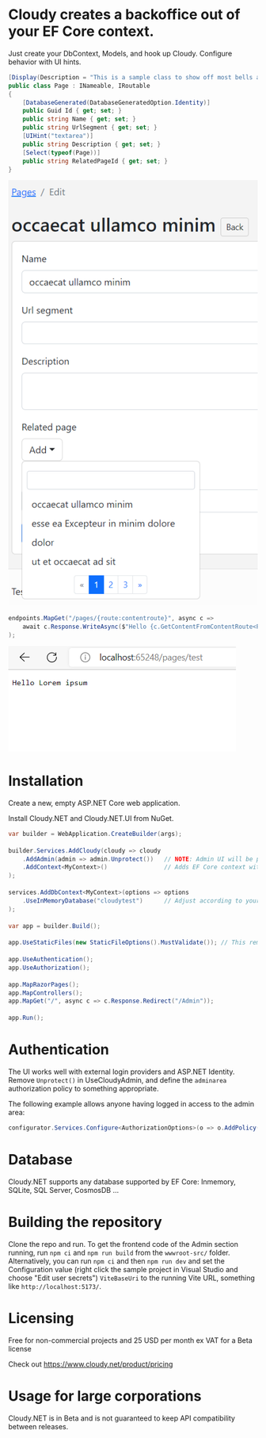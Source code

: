 # Cloudy creates a backoffice out of your EF Core context.

Just create your DbContext, Models, and hook up Cloudy. Configure behavior with UI hints.

```C#
[Display(Description = "This is a sample class to show off most bells and whistles of the toolkit.")]
public class Page : INameable, IRoutable
{
    [DatabaseGenerated(DatabaseGeneratedOption.Identity)]
    public Guid Id { get; set; }
    public string Name { get; set; }
    public string UrlSegment { get; set; }
    [UIHint("textarea")]
    public string Description { get; set; }
    [Select(typeof(Page))]
    public string RelatedPageId { get; set; }
}
```

![Screenshot of how Cloudy scaffolds previously mentioned model, showing URL segment that will be used for routing](readme-images/create-new.png?raw=true)

```C#
endpoints.MapGet("/pages/{route:contentroute}", async c => 
    await c.Response.WriteAsync($"Hello {c.GetContentFromContentRoute<Page>().Name}")
);
```

![Screenshot of a browser routing a request to previously mentioned route](readme-images/routing.png?raw=true)


# Installation

Create a new, empty ASP.NET Core web application.

Install Cloudy.NET and Cloudy.NET.UI from NuGet.

```C#
var builder = WebApplication.CreateBuilder(args);

builder.Services.AddCloudy(cloudy => cloudy
    .AddAdmin(admin => admin.Unprotect())   // NOTE: Admin UI will be publicly available!
    .AddContext<MyContext>()                // Adds EF Core context with your content types
);

services.AddDbContext<MyContext>(options => options
    .UseInMemoryDatabase("cloudytest")      // Adjust according to your needs.
);

var app = builder.Build();

app.UseStaticFiles(new StaticFileOptions().MustValidate()); // This removes the need for manually clearing browser cache when updating frontend assets

app.UseAuthentication();
app.UseAuthorization();

app.MapRazorPages();
app.MapControllers();
app.MapGet("/", async c => c.Response.Redirect("/Admin"));

app.Run();
```

# Authentication

The UI works well with external login providers and ASP.NET Identity. Remove `Unprotect()` in UseCloudyAdmin, and define the `adminarea` authorization policy to something appropriate.

The following example allows anyone having logged in access to the admin area:

```C#
configurator.Services.Configure<AuthorizationOptions>(o => o.AddPolicy("adminarea", builder => builder.RequireAuthenticatedUser()));
```

# Database

Cloudy.NET supports any database supported by EF Core: Inmemory, SQLite, SQL Server, CosmosDB ...

# Building the repository

Clone the repo and run. To get the frontend code of the Admin section running, run `npm ci` and `npm run build` from the `wwwroot-src/` folder. Alternatively, you can run `npm ci` and then `npm run dev` and set the Configuration value (right click the sample project in Visual Studio and choose "Edit user secrets") `ViteBaseUri` to the running Vite URL, something like `http://localhost:5173/`.

# Licensing

Free for non-commercial projects and 25 USD per month ex VAT for a Beta license

Check out https://www.cloudy.net/product/pricing

# Usage for large corporations

Cloudy.NET is in Beta and is not guaranteed to keep API compatibility between releases.
